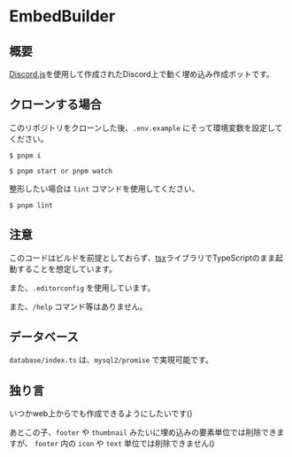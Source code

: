# EmbedBuilder

## 概要

[Discord.js](https://github.com/discordjs/discord.js)を使用して作成されたDiscord上で動く埋め込み作成ボットです。

## クローンする場合

このリポジトリをクローンした後、`.env.example` にそって環境変数を設定してください。

```
$ pnpm i

$ pnpm start or pnpm watch
```

整形したい場合は `lint` コマンドを使用してください、

```
$ pnpm lint
```

## 注意

このコードはビルドを前提としておらず、[tsx](https://github.com/privatenumber/tsx)ライブラリでTypeScriptのまま起動することを想定しています。

また、`.editorconfig` を使用しています。

また、`/help` コマンド等はありません。

## データベース

`database/index.ts` は、`mysql2/promise` で実現可能です。

## 独り言

いつかweb上からでも作成できるようにしたいです()

あとこの子、`footer` や `thumbnail` みたいに埋め込みの要素単位では削除できますが、 `footer` 内の `icon` や `text` 単位では削除できません()
